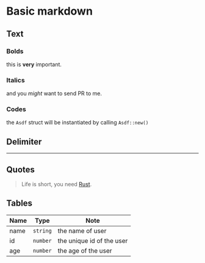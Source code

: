 # Basic markdown

## Text

### Bolds

this is **very** important.

### Italics

and you _might_ want to send PR to me.

### Codes

the `Asdf` struct will be instantiated by calling `Asdf::new()`

## Delimiter

---

## Quotes

> Life is short, you need [Rust](https://rust-lang.org).

## Tables

| Name | Type     | Note                      |
| ---- | -------- | ------------------------- |
| name | `string` | the name of user          |
| id   | `number` | the unique id of the user |
| age  | `number` | the age of the user       |
